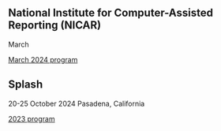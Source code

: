 

## National Institute for Computer-Assisted Reporting (NICAR)

March

[March 2024 program][1002]


## Splash

20-25 October 2024 Pasadena, California

[2023 program][1001]


[1001]: https://2023.splashcon.org/program/program-splash-2023/
[1002]: https://schedules.ire.org/nicar-2024/index.html

